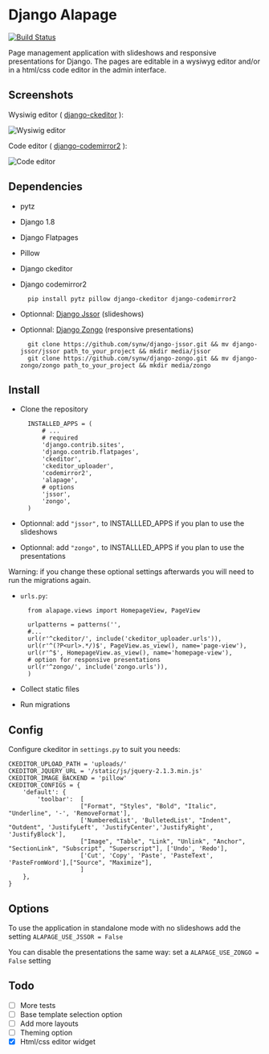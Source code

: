 Django Alapage
==============

[![Build Status](https://travis-ci.org/synw/django-alapage.svg?branch=master)](https://travis-ci.org/synw/django-alapage) 

Page management application with slideshows and responsive presentations for Django. 
The pages are editable in a wysiwyg editor and/or in a html/css code editor in the admin interface.

Screenshots
--------------

Wysiwig editor ( [django-ckeditor](https://github.com/django-ckeditor/django-ckeditor) ):

![Wysiwig editor](https://raw.github.com/synw/django-alapage/master/docs/img/wysiwyg_editor.png)

Code editor ( [django-codemirror2](https://github.com/sk1p/django-codemirror2) ):

![Code editor](https://raw.github.com/synw/django-alapage/master/docs/img/code_editor.png)

Dependencies
--------------

- pytz
- Django 1.8
- Django Flatpages
- Pillow
- Django ckeditor
- Django codemirror2

		pip install pytz pillow django-ckeditor django-codemirror2
		
- Optionnal: [Django Jssor](https://github.com/synw/django-jssor) (slideshows)
- Optionnal: [Django Zongo](https://github.com/synw/django-zongo) (responsive presentations)

		git clone https://github.com/synw/django-jssor.git && mv django-jssor/jssor path_to_your_project && mkdir media/jssor
		git clone https://github.com/synw/django-zongo.git && mv django-zongo/zongo path_to_your_project && mkdir media/zongo
		

Install
--------------

- Clone the repository

		INSTALLED_APPS = (
			# ...
			# required
			'django.contrib.sites',
    		'django.contrib.flatpages',
		    'ckeditor',
		    'ckeditor_uploader',
		    'codemirror2',
		    'alapage',
			# options 
		    'jssor',
		    'zongo',
		)

- Optionnal: add `"jssor",` to INSTALLLED_APPS if you plan to use the slideshows
- Optionnal: add `"zongo",` to INSTALLLED_APPS if you plan to use the presentations

Warning: if you change these optional settings afterwards you will need to run the migrations again.

- `urls.py`:

		from alapage.views import HomepageView, PageView

		urlpatterns = patterns('',
		#...
		url(r'^ckeditor/', include('ckeditor_uploader.urls')),
	    url(r'^(?P<url>.*/)$', PageView.as_view(), name='page-view'),
	    url(r'^$', HomepageView.as_view(), name='homepage-view'),
	    # option for responsive presentations
	    url(r'^zongo/', include('zongo.urls')),
	    )
    
- Collect static files
- Run migrations

Config
--------------

Configure ckeditor in `settings.py` to suit you needs:

	CKEDITOR_UPLOAD_PATH = 'uploads/'
	CKEDITOR_JQUERY_URL = '/static/js/jquery-2.1.3.min.js'
	CKEDITOR_IMAGE_BACKEND = 'pillow'
	CKEDITOR_CONFIGS = {
	    'default': {
	        'toolbar':  [
	                    ["Format", "Styles", "Bold", "Italic", "Underline", '-', 'RemoveFormat'],
	                    ['NumberedList', 'BulletedList', "Indent", "Outdent", 'JustifyLeft', 'JustifyCenter','JustifyRight', 'JustifyBlock'],
	                    ["Image", "Table", "Link", "Unlink", "Anchor", "SectionLink", "Subscript", "Superscript"], ['Undo', 'Redo'],
	                    ['Cut', 'Copy', 'Paste', 'PasteText', 'PasteFromWord'],["Source", "Maximize"],
	                    ]
	    },
	}

Options
--------------

To use the application in standalone mode with no slideshows add the setting `ALAPAGE_USE_JSSOR = False`

You can disable the presentations the same way: set a `ALAPAGE_USE_ZONGO = False` setting

Todo
--------------

- [ ] More tests
- [ ] Base template selection option
- [ ] Add more layouts
- [ ] Theming option
- [x] Html/css editor widget
